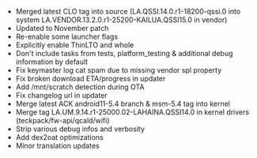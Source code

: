 
 - Merged latest CLO tag into source (LA.QSSI.14.0.r1-18200-qssi.0 into system LA.VENDOR.13.2.0.r1-25200-KAILUA.QSSI15.0 in vendor)
 - Updated to November patch
 - Re-enable some launcher flags
 - Explicitly enable ThinLTO and whole
 - Don't include tasks from tests, platform_testing & additional debug information by default
 - Fix keymaster log cat spam due to missing vendor spl property
 - Fix broken download ETA/progress in updater
 - Add /mnt/scratch detection during OTA
 - Fix changelog url in updater
 - Merge latest ACK android11-5.4 branch & msm-5.4 tag into kernel 
 - Merge tag LA.UM.9.14.r1-25000.02-LAHAINA.QSSI14.0 in kernel drivers (teckpack/fw-api/qcald/wifi)
 - Strip various debug infos and verbosity
 - Add dex2oat optimizations
 - Minor translation updates
